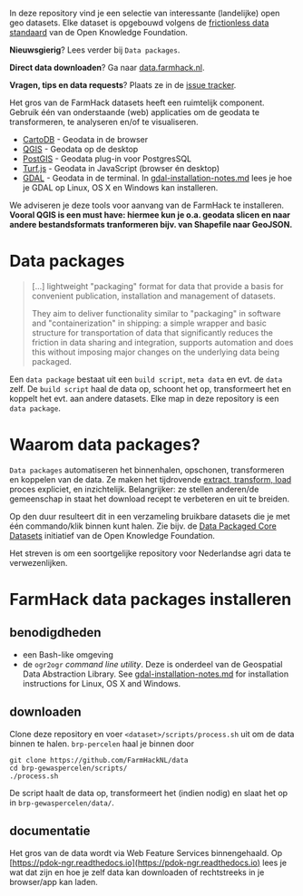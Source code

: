 In deze repository vind je een selectie van interessante (landelijke) open geo datasets. Elke dataset is opgebouwd volgens de [frictionless data standaard](http://data.okfn.org) van de Open Knowledge Foundation.

**Nieuwsgierig**? Lees verder bij `Data packages`.

**Direct data downloaden**? Ga naar [data.farmhack.nl](https://data.farmhack.nl/open-data).

**Vragen, tips en data requests**? Plaats ze in de [issue tracker](https://github.com/FarmHackNL/open-data/issues).

Het gros van de FarmHack  datasets heeft een ruimtelijk component. Gebruik één van onderstaande (web) applicaties om de geodata te transformeren, te analyseren en/of te visualiseren.

- [CartoDB](https://cartodb.com) - Geodata in de browser
- [QGIS](http://www.qgis.org/en/site/) - Geodata op de desktop
- [PostGIS](http://postgis.net) - Geodata plug-in voor PostgresSQL
- [Turf.js](http://turfjs.org) - Geodata in JavaScript (browser én desktop)
- [GDAL](http://www.gdal.org) - Geodata in de terminal. In [gdal-installation-notes.md](https://github.com/FarmHackNL/open-data/blob/master/gdal-installation-notes.md) lees je hoe je GDAL op Linux, OS X en Windows kan installeren.

We adviseren je deze tools voor aanvang van de FarmHack te installeren. **Vooral QGIS is een must have: hiermee kun je o.a. geodata slicen en naar andere bestandsformats tranformeren bijv. van Shapefile naar GeoJSON.**

# Data packages
> [...] lightweight "packaging" format for data that provide a basis for convenient publication, installation and management of datasets.
>
> They aim to deliver functionality similar to "packaging" in software and "containerization" in shipping: a simple wrapper and basic structure for transportation of data that significantly reduces the friction in data sharing and integration, supports automation and does this without imposing major changes on the underlying data being packaged.

Een `data package` bestaat uit een `build script`, `meta data` en evt. de `data` zelf. De `build script` haal de data op, schoont het op, transformeert het en koppelt het evt. aan andere datasets. Elke map in deze repository is een `data package`.

# Waarom data packages?

`Data packages` automatiseren het binnenhalen, opschonen, transformeren en koppelen van de data. Ze maken het tijdrovende [extract, transform, load](https://en.wikipedia.org/wiki/Extract,_transform,_load) proces expliciet, en inzichtelijk. Belangrijker: ze stellen anderen/de gemeenschap in staat het download recept te verbeteren en uit te breiden.

Op den duur resulteert dit in een verzameling bruikbare datasets die je met één commando/klik binnen kunt halen. Zie bijv. de [Data Packaged Core Datasets](https://github.com/datasets) initiatief van de Open Knowledge Foundation.

Het streven is om een soortgelijke repository voor Nederlandse agri data te verwezenlijken.

# FarmHack data packages installeren

## benodigdheden

- een Bash-like omgeving
- de `ogr2ogr` _command line utility_. Deze is onderdeel van de Geospatial Data Abstraction Library. See [gdal-installation-notes.md](https://github.com/FarmHackNL/open-data/blob/master/gdal-installation-notes.md) for installation instructions for Linux, OS X and Windows.

## downloaden

Clone deze repository en voer `<dataset>/scripts/process.sh` uit om de data binnen te halen. `brp-percelen` haal je binnen door 

    git clone https://github.com/FarmHackNL/data
    cd brp-gewaspercelen/scripts/
    ./process.sh

De script haalt de data op, transformeert het (indien nodig) en slaat het op in `brp-gewaspercelen/data/`.

## documentatie 

Het gros van de data wordt via Web Feature Services binnengehaald. Op [https://pdok-ngr.readthedocs.io](https://pdok-ngr.readthedocs.io) lees je wat dat zijn en hoe je zelf data kan downloaden of rechtstreeks in je browser/app kan laden.